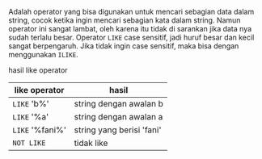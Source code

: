 Adalah operator yang bisa digunakan untuk mencari sebagian data dalam string, cocok ketika ingin mencari sebagian kata dalam string.
Namun operator ini sangat lambat, oleh karena itu tidak di sarankan jika data nya sudah terlalu besar.
Operator `LIKE` case sensitif, jadi huruf besar dan kecil sangat berpengaruh.
Jika tidak ingin case sensitif, maka bisa dengan menggunakan `ILIKE`.

hasil like operator

| like operator   | hasil                     |
| --------------- | ------------------------- |
| `LIKE` 'b%'     | string dengan awalan b    |
| `LIKE` '%a'     | string dengan awalan a    |
| `LIKE` '%fani%' | string yang berisi 'fani' |
| `NOT LIKE`      | tidak like                |
